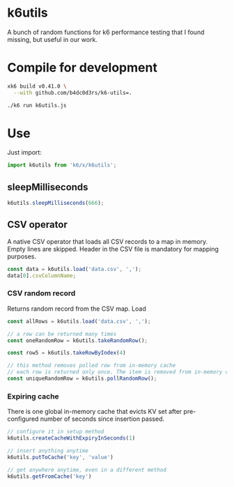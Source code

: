 # k6utils

A bunch of random functions for k6 performance testing that I found missing, but useful in our work.

# Compile for development
```sh
xk6 build v0.41.0 \
  --with github.com/b4dc0d3rs/k6-utils=.

./k6 run k6utils.js
```

# Use

Just import:
```js
import k6utils from 'k6/x/k6utils';
```

## sleepMilliseconds
```js
k6utils.sleepMilliseconds(666);
```
## CSV operator

A native CSV operator that loads all CSV records to a map in memory. Empty lines are skipped. Header in the CSV file is mandatory for mapping purposes.

```js
const data = k6utils.load('data.csv', ',');
data[0].csvColumnName;
```

### CSV random record
Returns random record from the CSV map. Load
```js
const allRows = k6utils.load('data.csv', ',');

// a row can be returned many times
const oneRandomRow = k6utils.takeRandomRow();

const row5 = k6utils.takeRowByIndex(4)

// this method removes polled row from in-memory cache
// each row is returned only once. The item is removed from in-memory cache before returning.
const uniqueRandomRow = k6utils.pollRandomRow();
```

### Expiring cache
There is one global in-memory cache that evicts KV set after pre-configured number of seconds since insertion passed.

```js
// configure it in setup method
k6utils.createCacheWithExpiryInSeconds(1)

// insert anything anytime
k6utils.putToCache('key', 'value')

// get anywhere anytime, even in a different method
k6utils.getFromCache('key')
```